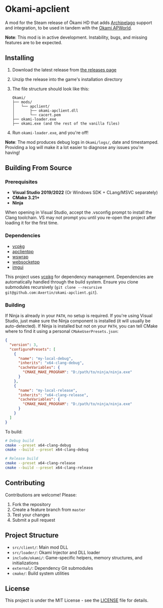 # Okami-apclient

A mod for the Steam release of Ōkami HD that adds [Archipelago](https://archipelago.gg) support and integration, to be used in tandem with the [Okami APWorld](https://github.com/Ragmoa/Archipelago/tree/test_logic).

**Note**: This mod is in active development. Instability, bugs, and missing features are to be expected.

## Installing

1. Download the latest release from [the releases page](https://github.com/Axertin/okami-apclient/releases)
2. Unzip the release into the game's installation directory
3. The file structure should look like this:

   ```
   Okami/
   ├── mods/
   │   └── apclient/
   │       ├── okami-apclient.dll
   │       └── cacert.pem
   ├── okami-loader.exe
   ├── okami.exe (and the rest of the vanilla files)
   ```

4. Run `okami-loader.exe`, and you're off!

**Note**: The mod produces debug logs in `Okami/logs/`, date and timestamped. Providing a log will make it a lot easier to diagnose any issues you're having!

## Building From Source

### Prerequisites

- **Visual Studio 2019/2022** (Or Windows SDK + CLang/MSVC separately)
- **CMake 3.21+**
- **Ninja**

When opening in Visual Studio, accept the .vsconfig prompt to install the Clang toolchain. VS may not prompt you until you re-open the project after loading it for the first time.

### Dependencies

- [vcpkg](https://github.com/microsoft/vcpkg)
- [apclientpp](https://github.com/black-sliver/apclientpp)
- [wswrap](https://github.com/black-sliver/wswrap)
- [websocketpp](github.com/zaphoyd/websocketpp)
- [imgui](github.com/ocornut/imgui)

This project uses [vcpkg](https://github.com/microsoft/vcpkg) for dependency management. Dependencies are automatically handled through the build system. Ensure you clone submodules recursively (`git clone --recursive git@github.com:Axertin/okami-apclient.git`).

### Building

If Ninja is already in your `PATH`, no setup is required. If you're using Visual Studio, just make sure the Ninja component is installed (it will usually be auto-detected). If Ninja is installed but not on your `PATH`, you can tell CMake where to find it using a personal `CMakeUserPresets.json`:

  ```json
  {
    "version": 3,
    "configurePresets": [
      {
        "name": "my-local-debug",
        "inherits": "x64-clang-debug",
        "cacheVariables": {
          "CMAKE_MAKE_PROGRAM": "D:/path/to/ninja/ninja.exe"
        }
      },
      {
        "name": "my-local-release",
        "inherits": "x64-clang-release",
        "cacheVariables": {
          "CMAKE_MAKE_PROGRAM": "D:/path/to/ninja/ninja.exe"
        }
      }
    ]
  }
  ```

To build:

  ```bash
  # Debug build
  cmake --preset x64-clang-debug
  cmake --build --preset x64-clang-debug

  # Release build  
  cmake --preset x64-clang-release
  cmake --build --preset x64-clang-release
  ```

## Contributing

Contributions are welcome! Please:

1. Fork the repository
2. Create a feature branch from `master`
3. Test your changes
4. Submit a pull request

## Project Structure

- `src/client/`: Main mod DLL
- `src/loader/`: Okami Injector and DLL loader
- `include/okami/`: Game-specific helpers, memory structures, and initializations
- `external/`: Dependency Git submodules
- `cmake/`: Build system utilities

## License

This project is under the MIT License - see the [LICENSE](LICENSE) file for details.
